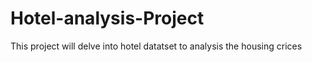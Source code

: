 # Hotel-analysis-Project
This project will delve into hotel datatset to analysis the housing crices

